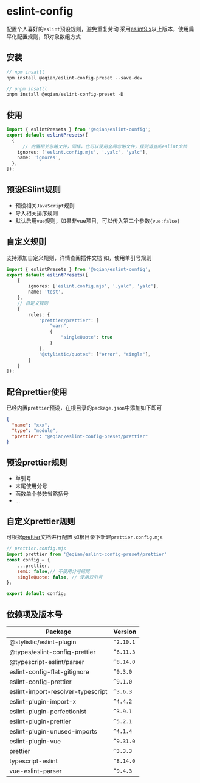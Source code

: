# eslint-config
配置个人喜好的`eslint`预设规则，避免重复劳动
采用[eslint9.x](https://eslint.nodejs.cn/docs/latest/use/getting-started)以上版本，使用扁平化配置规则，即对象数组方式
## 安装
```typescript
// npm insatll
npm install @eqian/eslint-config-preset --save-dev

// pnpm insatll
pnpm install @eqian/eslint-config-preset -D

```
## 使用
```typescript
import { eslintPresets } from '@eqian/eslint-config';
export default eslintPresets([
  {
      // 内置相关忽略文件，同样，也可以使用全局忽略文件，规则请查阅eslint文档
    ignores: ['eslint.config.mjs', '.yalc', 'yalc'],
    name: 'ignores',
  },
]);

```
## 预设ESlint规则
 - 预设相关`JavaScript`规则
 - 导入相关排序规则
 - 默认启用`vue`规则，如果非vue项目，可以传入第二个参数`{vue:false}`

## 自定义规则
支持添加自定义规则，详情查阅插件文档
如，使用单引号规则
```typescript
import { eslintPresets } from '@eqian/eslint-config';
export default eslintPresets([
    {
        ignores: ['eslint.config.mjs', '.yalc', 'yalc'],
        name: 'test',
    },
    // 自定义规则
    {
        rules: {
            "prettier/prettier": [
                "warn",
                {
                    "singleQuote": true
                }
            ],
            "@stylistic/quotes": ["error", "single"],
        }
    }
]);
```
## 配合prettier使用
已经内置`prettier`预设，在根目录的`package.json`中添加如下即可
```json
{
  "name": "xxx",
  "type": "module",
  "prettier": "@eqian/eslint-config-preset/prettier"
}
```
## 预设prettier规则
 - 单引号
 - 末尾使用分号
 - 函数单个参数省略括号
 - ...

## 自定义prettier规则
可根据[prettier](https://www.prettier.cn/docs/configuration.html)文档进行配置
如根目录下新建`prettier.config.mjs`
```javascript
// prettier.config.mjs
import prettier from '@eqian/eslint-config-preset/prettier'
const config = {
    ...prettier,
    semi: false,// 不使用分号结尾
    singleQuote: false, // 使用双引号
};

export default config;
```

## 依赖项及版本号

| Package | Version  |
| --- |----------|
| @stylistic/eslint-plugin | `^2.10.1` |
| @types/eslint-config-prettier | `^6.11.3` |
| @typescript-eslint/parser | `^8.14.0` |
| eslint-config-flat-gitignore | `^0.3.0` |
| eslint-config-prettier | `^9.1.0` |
| eslint-import-resolver-typescript | `^3.6.3` |
| eslint-plugin-import-x | `^4.4.2` |
| eslint-plugin-perfectionist | `^3.9.1` |
| eslint-plugin-prettier | `^5.2.1` |
| eslint-plugin-unused-imports | `^4.1.4` |
| eslint-plugin-vue | `^9.31.0` |
| prettier | `^3.3.3`   |
| typescript-eslint | `^8.14.0` |
| vue-eslint-parser | `^9.4.3` |
